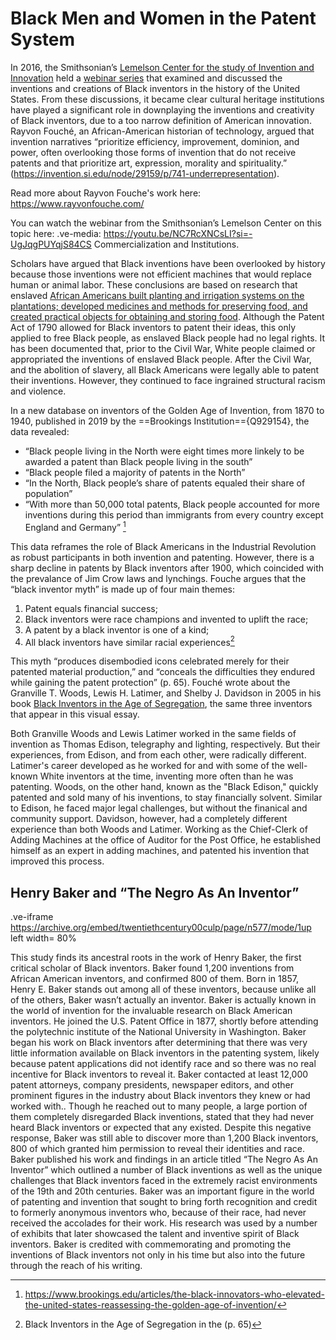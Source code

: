 # Black Men and Women in the Patent System

In 2016, the Smithsonian’s [Lemelson Center for the study of Invention and Innovation](https://invention.si.edu/) held a [webinar series](https://invention.si.edu/black-inventors-and-innovators-new-perspectives) that examined and discussed the inventions and creations of Black inventors in the history of the United States. From these discussions, it became clear cultural heritage institutions have played a significant role in downplaying the inventions and creativity of Black inventors, due to a too narrow definition of American innovation. Rayvon Fouché, an African-American historian of technology, argued that invention narratives “prioritize efficiency, improvement, dominion, and power, often overlooking those forms of invention that do not receive patents and that prioritize art, expression, morality and spirituality.” (https://invention.si.edu/node/29159/p/741-underrepresentation). 

Read more about Rayvon Fouche's work here: https://www.rayvonfouche.com/

You can watch the webinar from the Smithsonian’s Lemelson Center on this topic here: 
.ve-media: https://youtu.be/NC7RcXNCsLI?si=-UgJqgPUYqjS84CS
Commercialization and Institutions.

Scholars have argued that Black inventions have been overlooked by history because those inventions were not efficient machines that would replace human or animal labor. These conclusions are based on research that enslaved [African Americans built planting and irrigation systems on the plantations; developed medicines and methods for preserving food, and created practical objects for obtaining and storing food](https://invention.si.edu/node/29159/p/740-brief-history). Although the Patent Act of 1790 allowed for Black inventors to patent their ideas, this only applied to free Black people, as enslaved Black people had no legal rights. It has been documented that, prior to the Civil War, White people claimed or appropriated the inventions of enslaved Black people. After the Civil War, and the abolition of slavery, all Black Americans were legally able to patent their inventions. However, they continued to face ingrained structural racism and violence.

In a new database on inventors of the Golden Age of Invention, from 1870 to 1940, published in 2019 by the ==Brookings Institution=={Q929154}, the data revealed:

- “Black people living in the North were eight times more linkely to be awarded a patent than Black people living in the south” 
- “Black people filed a majority of patents in the North”
- “In the North, Black people’s share of patents equaled their share of population”
- “With more than 50,000 total patents, Black people accounted for more inventions during this period than immigrants from every country except England and Germany” [^1]

This data reframes the role of Black Americans in the Industrial Revolution as robust participants in both invention and patenting. However, there is a sharp decline in patents by Black inventors after 1900, which coincided with the prevalance of Jim Crow laws and lynchings.  Fouche argues that the “black inventor myth” is made up of four main themes: 
1. Patent equals financial success;
2. Black inventors were race champions and invented to uplift the race; 
3. A patent by a black inventor is one of a kind; 
4. All black inventors have similar racial experiences[^3]


This myth “produces disembodied icons celebrated merely for their patented material production,” and “conceals the difficulties they endured while gaining the patent protection” (p. 65). Fouché wrote about the Granville T. Woods, Lewis H. Latimer, and Shelby J. Davidson in 2005 in his book [Black Inventors in the Age of Segregation](https://www.google.com/books/edition/Race_After_the_Internet/aOiSAgAAQBAJ?hl=en&gbpv=1&pg=PA61&printsec=frontcover), the same three inventors that appear in this visual essay. 

Both Granville Woods and Lewis Latimer worked in the same fields of invention as Thomas Edison, telegraphy and lighting, respectively. But their experiences, from Edison, and from each other, were radically different. Latimer's career developed as he worked for and with some of the well-known White inventors at the time, inventing more often than he was patenting. Woods, on the other hand, known as the "Black Edison," quickly patented and sold many of his inventions, to stay financially solvent. Similar to Edison, he faced major legal challenges, but without the finanical and community support.  Davidson, however, had a completely different experience than both Woods and Latimer. Working as the Chief-Clerk of Adding Machines at the office of Auditor for the Post Office, he established himself as an expert in adding machines, and patented his invention that improved this process. 


## Henry Baker and “The Negro As An Inventor”
.ve-iframe https://archive.org/embed/twentiethcentury00culp/page/n577/mode/1up  left width= 80%

This study finds its ancestral roots in the work of Henry Baker, the first critical scholar of Black inventors. Baker found 1,200 inventions from African American inventors, and confirmed 800 of them. Born in 1857, Henry E. Baker stands out among all of these inventors, because unlike all of the others, Baker wasn’t actually an inventor. Baker is actually known in the world of invention for the invaluable research on Black American inventors. He joined the U.S. Patent Office in 1877, shortly before attending the polytechnic institute of the National University in Washington. Baker began his work on Black inventors after determining that there was very little information available on Black inventors in the patenting system, likely because patent applications did not identify race and so there was no real incentive for Black inventors to reveal it. Baker contacted at least 12,000 patent attorneys, company presidents, newspaper editors, and other prominent figures in the industry about Black inventors they knew or had worked with.. Though he reached out to many people, a large portion of them completely disregarded Black inventions, stated that they had never heard Black inventors or expected that any existed. Despite this negative response, Baker was still able to discover more than 1,200 Black inventors, 800 of which granted him permission to reveal their identities and race. Baker published his work and findings in an article titled “The Negro As An Inventor” which outlined a number of Black inventions as well as the unique challenges that Black inventors faced in the extremely racist environments of the 19th and 20th centuries. Baker was an important figure in the world of patenting and invention that sought to bring forth recognition and credit to formerly anonymous inventors who, because of their race, had never received the accolades for their work. His research was used by a number of exhibits that later showcased the talent and inventive spirit of Black inventors. Baker is credited with commemorating and promoting the inventions of Black inventors not only in his time but also into the future through the reach of his writing. 




[^1]:https://www.brookings.edu/articles/the-black-innovators-who-elevated-the-united-states-reassessing-the-golden-age-of-invention/
[^2]:Black Inventors in the Age of Segregation in the (pp. 64-65)
[^3]:Black Inventors in the Age of Segregation in the (p. 65)
